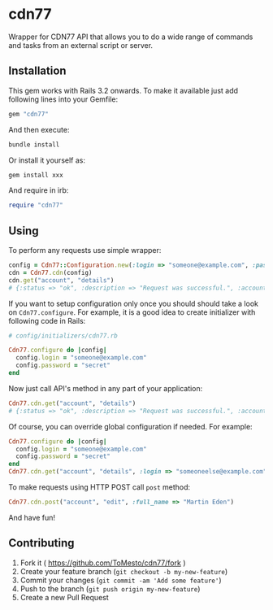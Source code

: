 # cdn77

Wrapper for CDN77 API that allows you to do a wide range of commands and tasks from an external script or server.

## Installation

This gem works with Rails 3.2 onwards. To make it available just add following lines into your Gemfile:

```ruby
gem "cdn77"
```

And then execute:

```bash
bundle install
```

Or install it yourself as:

```bash
gem install xxx
```
And require in irb:

```ruby
require "cdn77"
```

## Using

To perform any requests use simple wrapper:

```ruby
config = Cdn77::Configuration.new(:login => "someone@example.com", :password => "secret")
cdn = Cdn77.cdn(config)
cdn.get("account", "details") 
# {:status => "ok", :description => "Request was successful.", :account => ...}
```

If you want to setup configuration only once you should should take a look on `Cdn77.configure`. For example, it is a good idea to create initializer with following code in Rails:

```ruby
# config/initializers/cdn77.rb

Cdn77.configure do |config|
  config.login = "someone@example.com"
  config.password = "secret"
end
```

Now just call API's method in any part of your application:

```ruby
Cdn77.cdn.get("account", "details")
# {:status => "ok", :description => "Request was successful.", :account => ...}
```

Of course, you can override global configuration if needed. For example:

```ruby
Cdn77.configure do |config|
  config.login = "someone@example.com"
  config.password = "secret"
end
Cdn77.cdn.get("account", "details", :login => "someoneelse@example.com", :password => 'elsesecret')
```

To make requests using HTTP POST call `post` method:

```ruby
Cdn77.cdn.post("account", "edit", :full_name => "Martin Eden")
```

 And have fun!

## Contributing

1. Fork it ( https://github.com/ToMesto/cdn77/fork )
2. Create your feature branch (`git checkout -b my-new-feature`)
3. Commit your changes (`git commit -am 'Add some feature'`)
4. Push to the branch (`git push origin my-new-feature`)
5. Create a new Pull Request
